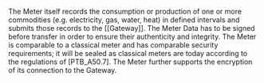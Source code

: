 The Meter itself records the consumption or production of one or more commodities (e.g. electricity, gas, water, heat) in defined intervals and submits those records to the [[Gateway]]. The Meter Data has to be signed before transfer in order to ensure their authenticity and integrity. The Meter is comparable to a classical meter and has comparable security requirements; it will be sealed as classical meters are today according to the regulations of [PTB_A50.7]. The Meter further supports the encryption of its connection to the Gateway.